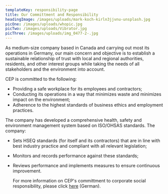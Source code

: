 ```yaml
---
templateKey: responsibility-page
title: Our Committment and Responsibility
headingImage: /images/uploads/mark-koch-kirln3jjvnu-unsplash.jpg
picOne: /images/uploads/whopic.jpg
picTwo: /images/uploads/Vibrator.jpg
picThree: /images/uploads/img_0477-2-.jpg
---
```

As medium-size company based in Canada and carrying out most its operations in Germany, our main concern and objective is to establish a sustainable relationship of trust with local and regional authorities, residents, and other interest groups while taking the needs of all stakeholders and the environment into account. 

CEP is committed to the following:

* Providing a safe workplace for its employees and contractors;
* Conducting its operations in a way that minimizes waste and minimizes impact on the environment;
* Adherence to the highest standards of business ethics and employment practices.

The company has developed a comprehensive health, safety and environment management system based on ISO/OHSAS standards. The company:

* Sets HSEQ standards (for itself and its contractors) that are in line with best industry practice and compliant with all relevant legislation;
* Monitors and records performance against these standards;
* Reviews performance and implements measures to ensure continuous improvement.

  For more information on CEP's committment to corporate social responsibility, please click [here](https://www.cepetro.com/Verantwortung.html) (German). 
